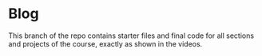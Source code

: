 # Blog
This branch of the repo contains starter files and final code for all sections and projects of the course, exactly as shown in the videos.
